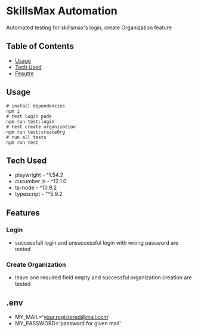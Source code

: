 # SkillsMax Automation
Automated testing for skillsmax's login, create Organization feature


## Table of Contents
- [Usage](#usage)
- [Tech Used](#tech-used)
- [Feautre](#features)

## Usage
```shell
# install dependencies
npm i
# test login pade
npm run test:login
# test create organization
npm run test:createOrg
# run all tests
npm run test
```
## Tech Used 
- playwright - ^1.54.2
- cucumber js - ^12.1.0
- ts-node - ^10.9.2
- typescript - "^5.9.2


## Features
### Login 
- successfull login and unsuccessful login with wrong password are tested

### Create Organization
- leave one required field empty and successful organization creation are tested

## .env
- MY_MAIL='your.registered@mail.com'
- MY_PASSWORD='password for given mail'